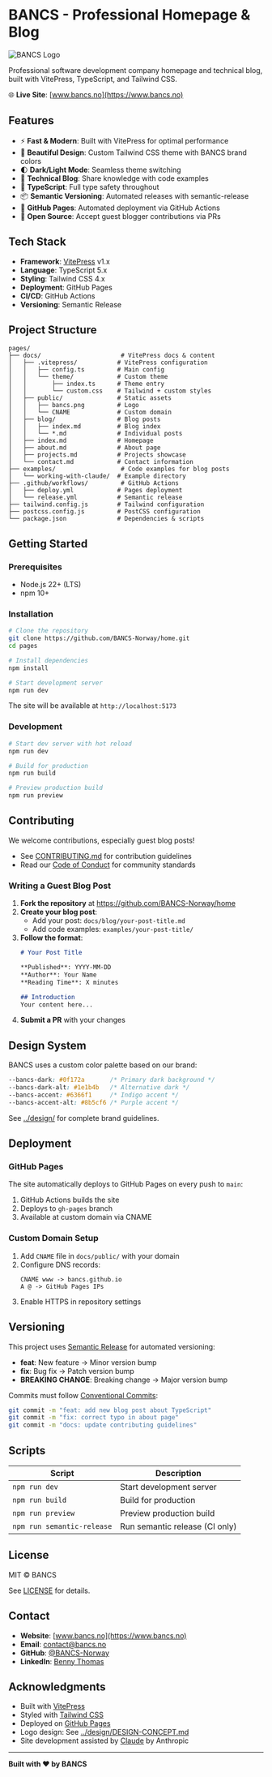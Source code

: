 # BANCS - Professional Homepage & Blog

![BANCS Logo](./docs/public/bancs.png)

Professional software development company homepage and technical blog, built with VitePress, TypeScript, and Tailwind CSS.

🌐 **Live Site**: [www.bancs.no](https://www.bancs.no)

## Features

- ⚡️ **Fast & Modern**: Built with VitePress for optimal performance
- 🎨 **Beautiful Design**: Custom Tailwind CSS theme with BANCS brand colors
- 🌓 **Dark/Light Mode**: Seamless theme switching
- 📝 **Technical Blog**: Share knowledge with code examples
- 🔧 **TypeScript**: Full type safety throughout
- 📦 **Semantic Versioning**: Automated releases with semantic-release
- 🚀 **GitHub Pages**: Automated deployment via GitHub Actions
- 🤝 **Open Source**: Accept guest blogger contributions via PRs

## Tech Stack

- **Framework**: [VitePress](https://vitepress.dev) v1.x
- **Language**: TypeScript 5.x
- **Styling**: Tailwind CSS 4.x
- **Deployment**: GitHub Pages
- **CI/CD**: GitHub Actions
- **Versioning**: Semantic Release

## Project Structure

```
pages/
├── docs/                      # VitePress docs & content
│   ├── .vitepress/           # VitePress configuration
│   │   ├── config.ts         # Main config
│   │   └── theme/            # Custom theme
│   │       ├── index.ts      # Theme entry
│   │       └── custom.css    # Tailwind + custom styles
│   ├── public/               # Static assets
│   │   ├── bancs.png         # Logo
│   │   └── CNAME             # Custom domain
│   ├── blog/                 # Blog posts
│   │   ├── index.md          # Blog index
│   │   └── *.md              # Individual posts
│   ├── index.md              # Homepage
│   ├── about.md              # About page
│   ├── projects.md           # Projects showcase
│   └── contact.md            # Contact information
├── examples/                  # Code examples for blog posts
│   └── working-with-claude/  # Example directory
├── .github/workflows/         # GitHub Actions
│   ├── deploy.yml            # Pages deployment
│   └── release.yml           # Semantic release
├── tailwind.config.js        # Tailwind configuration
├── postcss.config.js         # PostCSS configuration
└── package.json              # Dependencies & scripts
```

## Getting Started

### Prerequisites

- Node.js 22+ (LTS)
- npm 10+

### Installation

```bash
# Clone the repository
git clone https://github.com/BANCS-Norway/home.git
cd pages

# Install dependencies
npm install

# Start development server
npm run dev
```

The site will be available at `http://localhost:5173`

### Development

```bash
# Start dev server with hot reload
npm run dev

# Build for production
npm run build

# Preview production build
npm run preview
```

## Contributing

We welcome contributions, especially guest blog posts!

- See [CONTRIBUTING.md](./CONTRIBUTING.md) for contribution guidelines
- Read our [Code of Conduct](./CODE_OF_CONDUCT.md) for community standards

### Writing a Guest Blog Post

1. **Fork the repository** at https://github.com/BANCS-Norway/home
2. **Create your blog post**:
   - Add your post: `docs/blog/your-post-title.md`
   - Add code examples: `examples/your-post-title/`
3. **Follow the format**:
   ```md
   # Your Post Title

   **Published**: YYYY-MM-DD
   **Author**: Your Name
   **Reading Time**: X minutes

   ## Introduction
   Your content here...
   ```
4. **Submit a PR** with your changes

## Design System

BANCS uses a custom color palette based on our brand:

```css
--bancs-dark: #0f172a       /* Primary dark background */
--bancs-dark-alt: #1e1b4b   /* Alternative dark */
--bancs-accent: #6366f1     /* Indigo accent */
--bancs-accent-alt: #8b5cf6 /* Purple accent */
```

See [../design/](../design/) for complete brand guidelines.

## Deployment

### GitHub Pages

The site automatically deploys to GitHub Pages on every push to `main`:

1. GitHub Actions builds the site
2. Deploys to `gh-pages` branch
3. Available at custom domain via CNAME

### Custom Domain Setup

1. Add `CNAME` file in `docs/public/` with your domain
2. Configure DNS records:
   ```
   CNAME www -> bancs.github.io
   A @ -> GitHub Pages IPs
   ```
3. Enable HTTPS in repository settings

## Versioning

This project uses [Semantic Release](https://semantic-release.gitbook.io/) for automated versioning:

- **feat**: New feature → Minor version bump
- **fix**: Bug fix → Patch version bump
- **BREAKING CHANGE**: Breaking change → Major version bump

Commits must follow [Conventional Commits](https://www.conventionalcommits.org/):

```bash
git commit -m "feat: add new blog post about TypeScript"
git commit -m "fix: correct typo in about page"
git commit -m "docs: update contributing guidelines"
```

## Scripts

| Script | Description |
|--------|-------------|
| `npm run dev` | Start development server |
| `npm run build` | Build for production |
| `npm run preview` | Preview production build |
| `npm run semantic-release` | Run semantic release (CI only) |

## License

MIT © BANCS

See [LICENSE](./LICENSE) for details.

## Contact

- **Website**: [www.bancs.no](https://www.bancs.no)
- **Email**: contact@bancs.no
- **GitHub**: [@BANCS-Norway](https://github.com/BANCS-Norway)
- **LinkedIn**: [Benny Thomas](https://linkedin.com/in/virtueme)

## Acknowledgments

- Built with [VitePress](https://vitepress.dev)
- Styled with [Tailwind CSS](https://tailwindcss.com)
- Deployed on [GitHub Pages](https://pages.github.com)
- Logo design: See [../design/DESIGN-CONCEPT.md](../design/DESIGN-CONCEPT.md)
- Site development assisted by [Claude](https://claude.ai) by Anthropic

---

**Built with ❤️ by BANCS**
